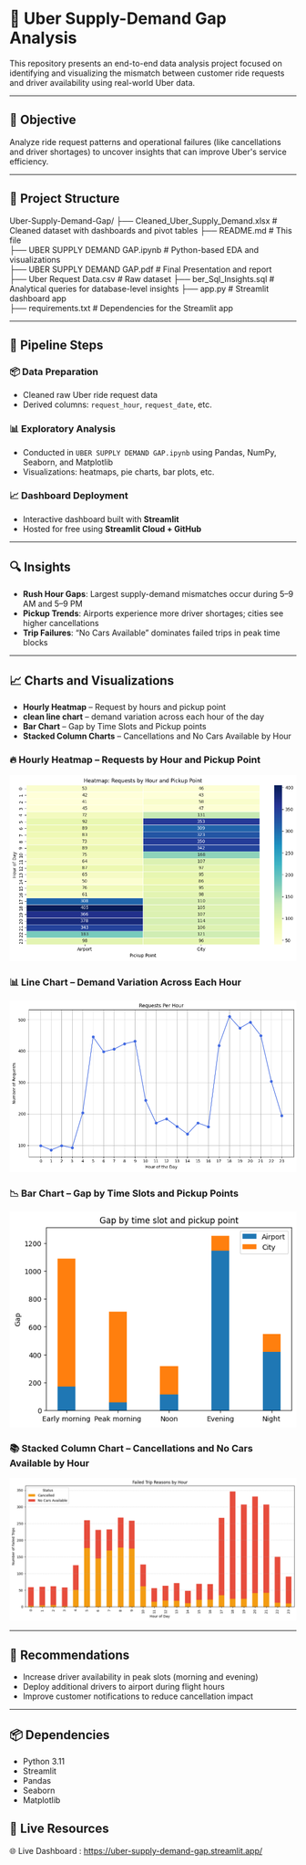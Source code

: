 # 🚖 Uber Supply-Demand Gap Analysis

This repository presents an end-to-end data analysis project focused on identifying and visualizing the mismatch between customer ride requests and driver availability using real-world Uber data.

---

## 📌 Objective

Analyze ride request patterns and operational failures (like cancellations and driver shortages) to uncover insights that can improve Uber's service efficiency.

---

## 📁 Project Structure

Uber-Supply-Demand-Gap/
├── Cleaned_Uber_Supply_Demand.xlsx                     # Cleaned dataset with dashboards and pivot tables 
├── README.md                                           # This file  
├── UBER SUPPLY DEMAND GAP.ipynb                        # Python-based EDA and visualizations  
├── UBER SUPPLY DEMAND GAP.pdf                          # Final Presentation and report  
├── Uber Request Data.csv                               # Raw dataset 
├── ber_Sql_Insights.sql                                # Analytical queries for database-level insights
├── app.py                                              # Streamlit dashboard app  
├── requirements.txt                                    # Dependencies for the Streamlit app  
 

---

## 🚀 Pipeline Steps

### 📦 Data Preparation  
- Cleaned raw Uber ride request data  
- Derived columns: `request_hour`, `request_date`, etc.    

### 📊 Exploratory Analysis  
- Conducted in `UBER SUPPLY DEMAND GAP.ipynb` using Pandas, NumPy,  Seaborn, and Matplotlib  
- Visualizations: heatmaps, pie charts, bar plots, etc.

### 📈 Dashboard Deployment  
- Interactive dashboard built with **Streamlit**  
- Hosted for free using **Streamlit Cloud + GitHub**  

---

## 🔍 Insights

- **Rush Hour Gaps**: Largest supply-demand mismatches occur during 5–9 AM and 5–9 PM  
- **Pickup Trends**: Airports experience more driver shortages; cities see higher cancellations  
- **Trip Failures**: “No Cars Available” dominates failed trips in peak time blocks  

---

## 📈 Charts and Visualizations

- **Hourly Heatmap** – Request by hours and pickup point  
- **clean line chart** – demand variation across each hour of the day  
- **Bar Chart** – Gap by Time Slots and Pickup points  
- **Stacked Column Charts** – Cancellations and No Cars Available by Hour


### 🔥 Hourly Heatmap – Requests by Hour and Pickup Point
![Hourly Heatmap](charts/hourly_heatmap.png)

### 📊 Line Chart – Demand Variation Across Each Hour
![Line Chart](charts/line_chart.png)

### 📉 Bar Chart – Gap by Time Slots and Pickup Points
![Bar Chart](charts/bar_chart.png)

### 📚 Stacked Column Chart – Cancellations and No Cars Available by Hour
![Stacked Column](charts/stacked_column.png)


---

## 🧠 Recommendations

- Increase driver availability in peak slots (morning and evening)  
- Deploy additional drivers to airport during flight hours  
- Improve customer notifications to reduce cancellation impact  

---

## 📦 Dependencies

- Python 3.11  
- Streamlit  
- Pandas  
- Seaborn  
- Matplotlib  

## 🔗 Live Resources
🌐 Live Dashboard : https://uber-supply-demand-gap.streamlit.app/
